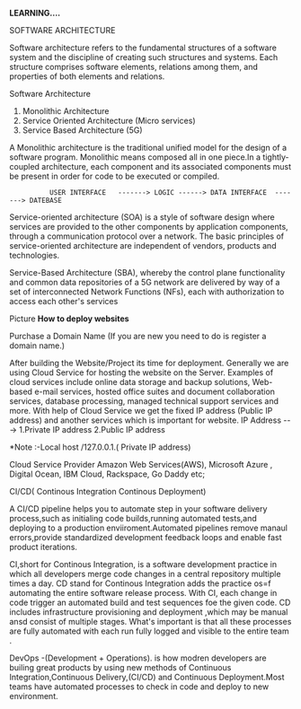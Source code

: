 <strong>LEARNING....</strong>

SOFTWARE ARCHITECTURE

Software architecture refers to the fundamental structures of a software system and the discipline of creating such structures and systems.
Each structure comprises software elements, relations among them, and properties of both elements and relations. 
    
Software Architecture
1. Monolithic Architecture
2. Service Oriented Architecture (Micro services)
3. Service Based Architecture (5G)

A Monolithic architecture is the traditional unified model for the design of a software program. Monolithic means composed all in one piece.In a tightly-coupled architecture, each component and its associated components must be present in order for code to be executed or compiled.

     
		      USER INTERFACE   -------> LOGIC ------> DATA INTERFACE  -------> DATEBASE 
					
Service-oriented architecture (SOA) is a style of software design where services are provided to the other components by application components, through a communication protocol over a network. The basic principles of service-oriented architecture are independent of vendors, products and technologies.	
  
Service-Based Architecture (SBA), whereby the control plane functionality and common data repositories of a 5G network are delivered by way of a set of interconnected Network Functions (NFs), each with authorization to access each other's services
  
  <image url="home/krik/Downloads/SOA.png">Picture</image>
 <strong>How to deploy websites</strong>
 
Purchase a Domain Name 
(If you are new you need to do is register a domain name.)
 
After building the Website/Project its time for deployment. Generally we are using Cloud Service for hosting the website on the Server.
Examples of cloud services include online data storage and backup solutions, Web-based e-mail services, hosted office suites and document collaboration services, database processing, managed technical support services and more.
With help of Cloud Service we get the fixed IP address (Public IP address) and another services which is important for website.
IP Address ---> 1.Private IP address  2.Public IP address

*Note :-Local host /127.0.0.1.( Private IP address)

Cloud Service Provider
 Amazon Web Services(AWS),
 Microsoft Azure ,
 Digital Ocean,
 IBM Cloud,
 Rackspace,
 Go Daddy etc;
 
 CI/CD( Continous Integration Continous Deployment)
 
  A CI/CD pipeline helps you to automate step in your software delivery process,such as initialing code builds,running automated tests,and deploying to a production enviiroment.Automated pipelines remove manaul errors,provide standardized development feedback loops and enable fast product iterations.
	
CI,short for Continous Integration, is a software development practice in which all developers merge code changes in a central repository multiple times a day. CD stand for Continous Integration adds the practice os=f automating the entire software release process.
With CI, each change in code trigger an automated build and test sequences foe the given code.
CD includes infrastructure provisioning and deployment ,which may be manual ansd consist of multiple stages. What's important is that all these processes are fully automated with each run fully logged and visible to the entire team .

DevOps -(Development + Operations). is how modren developers are builing great products by using new methods of Continuous Integration,Continuous Delivery,(CI/CD) and Continuous Deployment.Most teams have automated processes to check in code and deploy to new environment.

	
 
 
 
 
 
 
 

 
 
 
 
					
